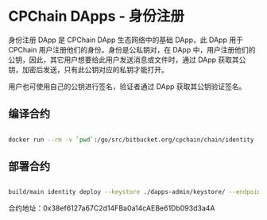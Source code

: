 # CPChain DApps - 身份注册

身份注册 DApp 是 CPChain DApp 生态网络中的基础 DApp，此 DApp 用于 CPChain 用户注册他们的身份。身份是公私钥对，在 DApp 中，用户注册他们的公钥，因此，其它用户想要给此用户发送消息或文件时，通过 DApp 获取其公钥，加密后发送，只有此公钥对应的私钥才能打开。

用户也可使用自己的公钥进行签名，验证者通过 DApp 获取其公钥验证签名。

## 编译合约

```bash

docker run --rm -v `pwd`:/go/src/bitbucket.org/cpchain/chain/identity -it cpchain2018/abigen abigen --sol ./identity/identity.sol --pkg identity --out ./identity/identity.go

```

## 部署合约

```bash

build/main identity deploy --keystore ./dapps-admin/keystore/ --endpoint http://52.220.174.168:8501

```

合约地址：0x38ef6127a67C2d14FBa0a14cAEBe61Db093d3a4A
